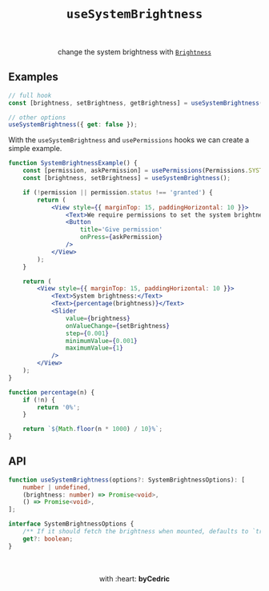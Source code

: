 <div align="center">
    <h1>
        <br />
        <code>useSystemBrightness</code>
        <br />
        <br />
    </h1>
    change the system brightness with <a href="https://docs.expo.io/versions/latest/sdk/brightness/"><code>Brightness</code></a>
    <br />
</div>

## Examples

```jsx
// full hook
const [brightness, setBrightness, getBrightness] = useSystemBrightness();

// other options
useSystemBrightness({ get: false });
```

With the `useSystemBrightness` and `usePermissions` hooks we can create a simple example.

```jsx
function SystemBrightnessExample() {
    const [permission, askPermission] = usePermissions(Permissions.SYSTEM_BRIGHTNESS);
    const [brightness, setBrightness] = useSystemBrightness();

    if (!permission || permission.status !== 'granted') {
        return (
            <View style={{ marginTop: 15, paddingHorizontal: 10 }}>
                <Text>We require permissions to set the system brightness</Text>
                <Button
                    title='Give permission'
                    onPress={askPermission}
                />
            </View>
        );
    }

    return (
        <View style={{ marginTop: 15, paddingHorizontal: 10 }}>
            <Text>System brightness:</Text>
            <Text>{percentage(brightness)}</Text>
            <Slider
                value={brightness}
                onValueChange={setBrightness}
                step={0.001}
                minimumValue={0.001}
                maximumValue={1}
            />
        </View>
    );
}

function percentage(n) {
    if (!n) {
        return '0%';
    }

    return `${Math.floor(n * 1000) / 10}%`;
}
```

## API

```ts
function useSystemBrightness(options?: SystemBrightnessOptions): [
    number | undefined,
    (brightness: number) => Promise<void>,
    () => Promise<void>,
];

interface SystemBrightnessOptions {
    /** If it should fetch the brightness when mounted, defaults to `true` */
    get?: boolean;
}
```

<div align="center">
    <br />
    <br />
    with :heart: <strong>byCedric</strong>
    <br />
    <br />
</div>
